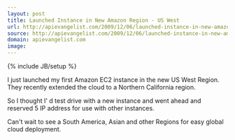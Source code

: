 ```yaml
---
layout: post
title: Launched Instance in New Amazon Region - US West
url: http://apievangelist.com/2009/12/06/launched-instance-in-new-amazon-region-us-west/
source: http://apievangelist.com/2009/12/06/launched-instance-in-new-amazon-region-us-west/
domain: apievangelist.com
image: 
---
```

{% include JB/setup %}<p>I just launched my first Amazon EC2 instance in the new US West Region. They recently extended the cloud to a Northern California region.<p></p>
So I thought I' d test drive with a new instance and went ahead and reserved 5 IP address for use with other instances.<p></p>
Can't wait to see a South America, Asian and other Regions for easy global cloud deployment.
</p>
